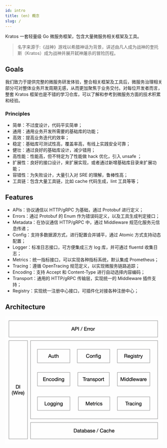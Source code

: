 ```yaml
---
id: intro
title: (en) 概念
slug: /
---
```


Kratos 一套轻量级 Go 微服务框架，包含大量微服务相关框架及工具。  

> 名字来源于:《战神》游戏以希腊神话为背景，讲述由凡人成为战神的奎托斯（Kratos）成为战神并展开弑神屠杀的冒险历程。

## Goals

我们致力于提供完整的微服务研发体验，整合相关框架及工具后，微服务治理相关部分可对整体业务开发周期无感，从而更加聚焦于业务交付。对每位开发者而言，整套 Kratos 框架也是不错的学习仓库，可以了解和参考到微服务方面的技术积累和经验。

### Principles

* 简单：不过度设计，代码平实简单；
* 通用：通用业务开发所需要的基础库的功能；
* 高效：提高业务迭代的效率；
* 稳定：基础库可测试性高，覆盖率高，有线上实践安全可靠；
* 健壮：通过良好的基础库设计，减少错用；
* 高性能：性能高，但不特定为了性能做 hack 优化，引入 unsafe ；
* 扩展性：良好的接口设计，来扩展实现，或者通过新增基础库目录来扩展功能；
* 容错性：为失败设计，大量引入对 SRE 的理解，鲁棒性高；
* 工具链：包含大量工具链，比如 cache 代码生成，lint 工具等等；

## Features

* APIs：协议通信以 HTTP/gRPC 为基础，通过 Protobuf 进行定义；
* Errors：通过 Protobuf 的 Enum 作为错误码定义，以及工具生成判定接口；
* Metadata：在协议通信 HTTP/gRPC 中，通过 Middleware 规范化服务元信息传递；
* Config：支持多数据源方式，进行配置合并铺平，通过 Atomic 方式支持动态配置；
* Logger：标准日志接口，可方便集成三方 log 库，并可通过 fluentd 收集日志；
* Metrics：统一指标接口，可以实现各种指标系统，默认集成 Prometheus；
* Tracing：遵循 OpenTracing 规范定义，以实现微服务链路追踪；
* Encoding：支持 Accept 和 Content-Type 进行自动选择内容编码；
* Transport：通用的 HTTP/gRPC 传输层，实现统一的 Middleware 插件支持；
* Registry：实现统一注册中心接口，可插件化对接各种注册中心；

## Architecture

<img src="/images/arch.png" alt="kratos architecture" width="650px" />
